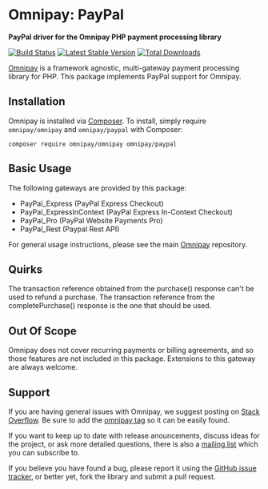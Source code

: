 # Omnipay: PayPal

**PayPal driver for the Omnipay PHP payment processing library**

[![Build Status](https://travis-ci.org/thephpleague/omnipay-paypal.png?branch=master)](https://travis-ci.org/thephpleague/omnipay-paypal)
[![Latest Stable Version](https://poser.pugx.org/omnipay/paypal/version.png)](https://packagist.org/packages/omnipay/paypal)
[![Total Downloads](https://poser.pugx.org/omnipay/paypal/d/total.png)](https://packagist.org/packages/omnipay/paypal)

[Omnipay](https://github.com/thephpleague/omnipay) is a framework agnostic, multi-gateway payment
processing library for PHP. This package implements PayPal support for Omnipay.

## Installation

Omnipay is installed via [Composer](http://getcomposer.org/). To install, simply require `omnipay/omnipay` and `omnipay/paypal` with Composer:

```
composer require omnipay/omnipay omnipay/paypal
```


## Basic Usage

The following gateways are provided by this package:

* PayPal_Express (PayPal Express Checkout)
* PayPal_ExpressInContext (PayPal Express In-Context Checkout)
* PayPal_Pro (PayPal Website Payments Pro)
* PayPal_Rest (Paypal Rest API)

For general usage instructions, please see the main [Omnipay](https://github.com/thephpleague/omnipay)
repository.

## Quirks

The transaction reference obtained from the purchase() response can't be used to refund a purchase. The transaction reference from the completePurchase() response is the one that should be used.

## Out Of Scope

Omnipay does not cover recurring payments or billing agreements, and so those features are not included in this package. Extensions to this gateway are always welcome. 

## Support

If you are having general issues with Omnipay, we suggest posting on
[Stack Overflow](http://stackoverflow.com/). Be sure to add the
[omnipay tag](http://stackoverflow.com/questions/tagged/omnipay) so it can be easily found.

If you want to keep up to date with release anouncements, discuss ideas for the project,
or ask more detailed questions, there is also a [mailing list](https://groups.google.com/forum/#!forum/omnipay) which
you can subscribe to.

If you believe you have found a bug, please report it using the [GitHub issue tracker](https://github.com/thephpleague/omnipay-paypal/issues),
or better yet, fork the library and submit a pull request.
